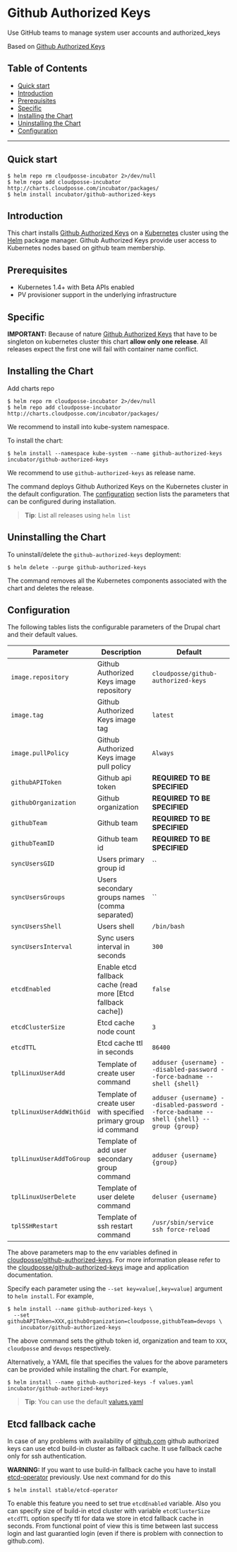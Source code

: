 # Github Authorized Keys

Use GitHub teams to manage system user accounts and authorized_keys

Based on [Github Authorized Keys](https://github.com/cloudposse/github-authorized-keys)

## Table of Contents

<!-- START doctoc generated TOC please keep comment here to allow auto update -->
<!-- DON'T EDIT THIS SECTION, INSTEAD RE-RUN doctoc TO UPDATE -->


- [Quick start](#quick-start)
- [Introduction](#introduction)
- [Prerequisites](#prerequisites)
- [Specific](#specific)
- [Installing the Chart](#installing-the-chart)
- [Uninstalling the Chart](#uninstalling-the-chart)
- [Configuration](#configuration)

<!-- END doctoc generated TOC please keep comment here to allow auto update -->


----

## Quick start

```console
$ helm repo rm cloudposse-incubator 2>/dev/null
$ helm repo add cloudposse-incubator http://charts.cloudposse.com/incubator/packages/
$ helm install incubator/github-authorized-keys
```

## Introduction

This chart installs [Github Authorized Keys](https://github.com/cloudposse/github-authorized-keys) on a [Kubernetes](http://kubernetes.io) cluster using the [Helm](https://helm.sh) package manager.
Github Authorized Keys provide user access to Kubernetes nodes based on github team membership.

## Prerequisites

- Kubernetes 1.4+ with Beta APIs enabled
- PV provisioner support in the underlying infrastructure

## Specific
**IMPORTANT:**
Because of nature [Github Authorized Keys](https://github.com/cloudposse/github-authorized-keys)
that have to be singleton on kubernetes cluster this chart **allow only one release**.
All releases expect the first one will fail with container name conflict.


## Installing the Chart

Add charts repo

```console
$ helm repo rm cloudposse-incubator 2>/dev/null
$ helm repo add cloudposse-incubator http://charts.cloudposse.com/incubator/packages/
```

We recommend to install into kube-system namespace.

To install the chart:

```console
$ helm install --namespace kube-system --name github-authorized-keys incubator/github-authorized-keys
```

We recommend to use ``github-authorized-keys`` as release name.

The command deploys Github Authorized Keys on the Kubernetes cluster in the default configuration. The [configuration](#configuration) section lists the parameters that can be configured during installation.

> **Tip**: List all releases using `helm list`

## Uninstalling the Chart

To uninstall/delete the `github-authorized-keys` deployment:

```console
$ helm delete --purge github-authorized-keys
```

The command removes all the Kubernetes components associated with the chart and deletes the release.

## Configuration

The following tables lists the configurable parameters of the Drupal chart and their default values.

 Parameter                | Description                                                         | Default                                                                                  |
 -------------------------| ------------------------------------------------------------------- | ---------------------------------------------------------------------------------------- |
 `image.repository`       | Github Authorized Keys image repository                             | `cloudposse/github-authorized-keys`                                                      |
 `image.tag`              | Github Authorized Keys image tag                                    | `latest`                                                                                 |
 `image.pullPolicy`       | Github Authorized Keys image pull policy                            | `Always`                                                                                 |
 `githubAPIToken`         | Github api token                                                    | **REQUIRED TO BE SPECIFIED**                                                             |
 `githubOrganization`     | Github organization                                                 | **REQUIRED TO BE SPECIFIED**                                                             |
 `githubTeam`             | Github team                                                         | **REQUIRED TO BE SPECIFIED**                                                             |
 `githubTeamID`           | Github team id                                                      | **REQUIRED TO BE SPECIFIED**                                                             |
 `syncUsersGID`           | Users primary group id                                              | ``                                                                                       |
 `syncUsersGroups`        | Users secondary groups names (comma separated)                      | ``                                                                                       |
 `syncUsersShell`         | Users shell                                                         | `/bin/bash`                                                                              |
 `syncUsersInterval`      | Sync users interval in seconds                                      | `300`                                                                                    |
 `etcdEnabled`            | Enable etcd fallback cache (read more [Etcd fallback cache])        | `false`                                                                                  |
 `etcdClusterSize`        | Etcd cache node count                                               | `3`                                                                                      |
 `etcdTTL`                | Etcd cache ttl in seconds                                           | `86400`                                                                                  |
 `tplLinuxUserAdd`        | Template of create user command                                     | `adduser {username} --disabled-password --force-badname --shell {shell}`                 |
 `tplLinuxUserAddWithGid` | Template of create user with specified primary group id command     | `adduser {username} --disabled-password --force-badname --shell {shell} --group {group}` |
 `tplLinuxUserAddToGroup` | Template of add user secondary group command                        | `adduser {username} {group}`                                                             |
 `tplLinuxUserDelete`     | Template of user delete command                                     | `deluser {username}`                                                                     |
 `tplSSHRestart`          | Template of ssh restart command                                     | `/usr/sbin/service ssh force-reload`                                                     |

The above parameters map to the env variables defined in [cloudposse/github-authorized-keys](https://hub.docker.com/r/cloudposse/github-authorized-keys/).
For more information please refer to the [cloudposse/github-authorized-keys](https://github.com/cloudposse/github-authorized-keys) image and application documentation.

Specify each parameter using the `--set key=value[,key=value]` argument to `helm install`. For example,

```console
$ helm install --name github-authorized-keys \
  --set githubAPIToken=XXX,githubOrganization=cloudposse,githubTeam=devops \
    incubator/github-authorized-keys
```

The above command sets the github token id, organization and team to `XXX`, `cloudposse` and `devops` respectively.

Alternatively, a YAML file that specifies the values for the above parameters can be provided while installing the chart. For example,

```console
$ helm install --name github-authorized-keys -f values.yaml incubator/github-authorized-keys
```

> **Tip**: You can use the default [values.yaml](values.yaml)


## Etcd fallback cache

In case of any problems with availability of [github.com](https://github.com) github authorized keys can use
etcd build-in cluster as fallback cache. It use fallback cache only for ssh authentication.


**WARNING:** If you want to use build-in fallback cache you have to install
[etcd-operator](https://github.com/kubernetes/charts/tree/master/stable/etcd-operator) previously.
Use next command for do this
 ```
 $ helm install stable/etcd-operator
 ```

To enable this feature you need to set true ``etcdEnabled`` variable.
Also you can specify size of build-in etcd cluster with variable ``etcdClusterSize``
``etcdTTL`` option specify ttl for data we store in etcd fallback cache in seconds.
From functional point of view this is time between last success login and last guarantied login
(even if there is problem with connection to github.com).
